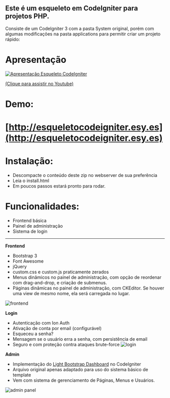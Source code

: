 Este é um esqueleto em CodeIgniter para projetos PHP.
-----------------------------------------------------

Consiste de um CodeIgniter 3 com a pasta System original, porém com algumas modificações na pasta applications para permitir criar um projeto rápido:

# Apresentação
[![Apresentação Esqueleto CodeIgniter](http://img.youtube.com/vi/bYrqWiiZarU/0.jpg)](http://www.youtube.com/watch?v=bYrqWiiZarU "Apresentação Esqueleto CodeIgniter")

[(Clique para assistir no Youtube)](http://www.youtube.com/watch?v=bYrqWiiZarU)

# Demo:
# [http://esqueletocodeigniter.esy.es](http://esqueletocodeigniter.esy.es)

# Instalação:
  - Descompacte o conteúdo deste zip no webserver de sua preferência
  - Leia o install.html
  - Em poucos passos estará pronto para rodar.

# Funcionalidades:
  - Frontend básica
  - Painel de administração
  - Sistema de login

---

 **Frontend**
 
 - Bootstrap 3 
 - Font Awesome 
 - jQuery 
 - custom.css e custom.js praticamente zerados
 - Menus dinâmicos no painel de administração, com opção de reordenar com drag-and-drop, e criação de submenus.
 - Páginas dinâmicas no painel de administração, com CKEditor. Se houver uma view de mesmo nome, ela será carregada no lugar.

![frontend](http://i.imgur.com/dI6qT4X.jpg)

**Login**
 - Autenticação com Ion Auth
 - Ativação de conta por email (configurável)
 - Esqueceu a senha?
 - Mensagem se o usuário erra a senha, com persistência de email
 - Seguro e com proteção contra ataques brute-force
 ![login](http://i.imgur.com/TrOHfdW.jpg)

**Admin**

 - Implementação do [Light Bootstrap Dashboard](https://www.creative-tim.com/product/light-bootstrap-dashboard) no CodeIgniter
 -  Arquivo original apenas adaptado para uso do sistema básico de template
 -  Vem com sistema de gerenciamento de Páginas, Menus e Usuários.

![admin panel](http://i.imgur.com/md2wUgp.jpg)